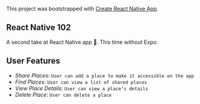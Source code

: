 This project was bootstrapped with [Create React Native App](https://github.com/react-community/create-react-native-app).

## React Native 102

A second take at React Native app 📱. This time without Expo.

## User Features

* _Share Places_: `User can add a place to make it accessible on the app`
* _Find Places_: `User can view a list of shared places`
* _View Place Details_: `User can view a place's details`
* _Delete Place_: `User can delete a place`
